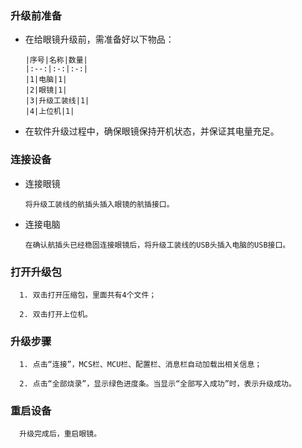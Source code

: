 ### 升级前准备

- 在给眼镜升级前，需准备好以下物品：

      |序号|名称|数量|
      |:--:|:-:|:-:|
      |1|电脑|1|
      |2|眼镜|1|
      |3|升级工装线|1|
      |4|上位机|1|

- 在软件升级过程中，确保眼镜保持开机状态，并保证其电量充足。 


###  **连接设备**
   
   - 连接眼镜
   
         将升级工装线的航插头插入眼镜的航插接口。
   
   - 连接电脑
      
         在确认航插头已经稳固连接眼镜后，将升级工装线的USB头插入电脑的USB接口。


###  **打开升级包**
   
      1. 双击打开压缩包，里面共有4个文件；
   
      2. 双击打开上位机。


###  **升级步骤**
   
      1. 点击“连接”，MCS栏、MCU栏、配置栏、消息栏自动加载出相关信息；
   
      2. 点击“全部烧录”，显示绿色进度条。当显示“全部写入成功”时，表示升级成功。
   


###  **重启设备**

      升级完成后，重启眼镜。